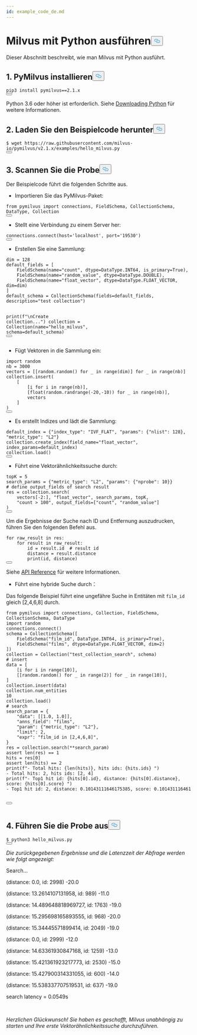 ```yaml
---
id: example_code_de.md
---
```

<h1 id="Milvus-mit-Python-ausführen" class="common-anchor-header">Milvus mit Python ausführen<button data-href="#Milvus-mit-Python-ausführen" class="anchor-icon" translate="no">
      <svg translate="no"
        aria-hidden="true"
        focusable="false"
        height="20"
        version="1.1"
        viewBox="0 0 16 16"
        width="16"
      >
        <path
          fill="#0092E4"
          fill-rule="evenodd"
          d="M4 9h1v1H4c-1.5 0-3-1.69-3-3.5S2.55 3 4 3h4c1.45 0 3 1.69 3 3.5 0 1.41-.91 2.72-2 3.25V8.59c.58-.45 1-1.27 1-2.09C10 5.22 8.98 4 8 4H4c-.98 0-2 1.22-2 2.5S3 9 4 9zm9-3h-1v1h1c1 0 2 1.22 2 2.5S13.98 12 13 12H9c-.98 0-2-1.22-2-2.5 0-.83.42-1.64 1-2.09V6.25c-1.09.53-2 1.84-2 3.25C6 11.31 7.55 13 9 13h4c1.45 0 3-1.69 3-3.5S14.5 6 13 6z"
        ></path>
      </svg>
    </button></h1><p>Dieser Abschnitt beschreibt, wie man Milvus mit Python ausführt.</p>
<h2 id="1-PyMilvus-installieren" class="common-anchor-header">1. PyMilvus installieren<button data-href="#1-PyMilvus-installieren" class="anchor-icon" translate="no">
      <svg translate="no"
        aria-hidden="true"
        focusable="false"
        height="20"
        version="1.1"
        viewBox="0 0 16 16"
        width="16"
      >
        <path
          fill="#0092E4"
          fill-rule="evenodd"
          d="M4 9h1v1H4c-1.5 0-3-1.69-3-3.5S2.55 3 4 3h4c1.45 0 3 1.69 3 3.5 0 1.41-.91 2.72-2 3.25V8.59c.58-.45 1-1.27 1-2.09C10 5.22 8.98 4 8 4H4c-.98 0-2 1.22-2 2.5S3 9 4 9zm9-3h-1v1h1c1 0 2 1.22 2 2.5S13.98 12 13 12H9c-.98 0-2-1.22-2-2.5 0-.83.42-1.64 1-2.09V6.25c-1.09.53-2 1.84-2 3.25C6 11.31 7.55 13 9 13h4c1.45 0 3-1.69 3-3.5S14.5 6 13 6z"
        ></path>
      </svg>
    </button></h2><pre><code translate="no" class="language-Python">pip3 install pymilvus==2.1.x
<button class="copy-code-btn"></button></code></pre>
<div class="alert note">
Python 3.6 oder höher ist erforderlich. Siehe <a href="https://wiki.python.org/moin/BeginnersGuide/Download">Downloading Python</a> für weitere Informationen.
</div>
<h2 id="2-Laden-Sie-den-Beispielcode-herunter" class="common-anchor-header">2. Laden Sie den Beispielcode herunter<button data-href="#2-Laden-Sie-den-Beispielcode-herunter" class="anchor-icon" translate="no">
      <svg translate="no"
        aria-hidden="true"
        focusable="false"
        height="20"
        version="1.1"
        viewBox="0 0 16 16"
        width="16"
      >
        <path
          fill="#0092E4"
          fill-rule="evenodd"
          d="M4 9h1v1H4c-1.5 0-3-1.69-3-3.5S2.55 3 4 3h4c1.45 0 3 1.69 3 3.5 0 1.41-.91 2.72-2 3.25V8.59c.58-.45 1-1.27 1-2.09C10 5.22 8.98 4 8 4H4c-.98 0-2 1.22-2 2.5S3 9 4 9zm9-3h-1v1h1c1 0 2 1.22 2 2.5S13.98 12 13 12H9c-.98 0-2-1.22-2-2.5 0-.83.42-1.64 1-2.09V6.25c-1.09.53-2 1.84-2 3.25C6 11.31 7.55 13 9 13h4c1.45 0 3-1.69 3-3.5S14.5 6 13 6z"
        ></path>
      </svg>
    </button></h2><pre><code translate="no" class="language-bash">$ wget https://raw.githubusercontent.com/milvus-io/pymilvus/v2.1.x/examples/hello_milvus.py
<button class="copy-code-btn"></button></code></pre>
<h2 id="3-Scannen-Sie-die-Probe" class="common-anchor-header">3. Scannen Sie die Probe<button data-href="#3-Scannen-Sie-die-Probe" class="anchor-icon" translate="no">
      <svg translate="no"
        aria-hidden="true"
        focusable="false"
        height="20"
        version="1.1"
        viewBox="0 0 16 16"
        width="16"
      >
        <path
          fill="#0092E4"
          fill-rule="evenodd"
          d="M4 9h1v1H4c-1.5 0-3-1.69-3-3.5S2.55 3 4 3h4c1.45 0 3 1.69 3 3.5 0 1.41-.91 2.72-2 3.25V8.59c.58-.45 1-1.27 1-2.09C10 5.22 8.98 4 8 4H4c-.98 0-2 1.22-2 2.5S3 9 4 9zm9-3h-1v1h1c1 0 2 1.22 2 2.5S13.98 12 13 12H9c-.98 0-2-1.22-2-2.5 0-.83.42-1.64 1-2.09V6.25c-1.09.53-2 1.84-2 3.25C6 11.31 7.55 13 9 13h4c1.45 0 3-1.69 3-3.5S14.5 6 13 6z"
        ></path>
      </svg>
    </button></h2><p>Der Beispielcode führt die folgenden Schritte aus.</p>
<ul>
<li>Importieren Sie das PyMilvus-Paket:</li>
</ul>
<pre><code translate="no" class="language-Python"><span class="hljs-keyword">from</span> pymilvus <span class="hljs-keyword">import</span> connections, <span class="hljs-title class_">FieldSchema</span>, <span class="hljs-title class_">CollectionSchema</span>, <span class="hljs-title class_">DataType</span>, <span class="hljs-title class_">Collection</span>
<button class="copy-code-btn"></button></code></pre>
<ul>
<li>Stellt eine Verbindung zu einem Server her:</li>
</ul>
<pre><code translate="no" class="language-Python">connections.<span class="hljs-title function_">connect</span>(host=<span class="hljs-string">&#x27;localhost&#x27;</span>, port=<span class="hljs-string">&#x27;19530&#x27;</span>)
<button class="copy-code-btn"></button></code></pre>
<ul>
<li>Erstellen Sie eine Sammlung:</li>
</ul>
<pre><code translate="no" class="language-Python">dim = <span class="hljs-number">128</span>
default_fields = [
    FieldSchema(name=<span class="hljs-string">&quot;count&quot;</span>, dtype=DataType.INT64, is_primary=<span class="hljs-literal">True</span>),
    FieldSchema(name=<span class="hljs-string">&quot;random_value&quot;</span>, dtype=DataType.DOUBLE),
    FieldSchema(name=<span class="hljs-string">&quot;float_vector&quot;</span>, dtype=DataType.FLOAT_VECTOR, dim=dim)
]
default_schema = CollectionSchema(fields=default_fields, description=<span class="hljs-string">&quot;test collection&quot;</span>)

<span class="hljs-built_in">print</span>(<span class="hljs-string">f&quot;\nCreate collection...&quot;</span>)
collection = Collection(name=<span class="hljs-string">&quot;hello_milvus&quot;</span>, schema=default_schema)
<button class="copy-code-btn"></button></code></pre>
<ul>
<li>Fügt Vektoren in die Sammlung ein:</li>
</ul>
<pre><code translate="no" class="language-Python"><span class="hljs-keyword">import</span> <span class="hljs-type">random</span>
<span class="hljs-variable">nb</span> <span class="hljs-operator">=</span> <span class="hljs-number">3000</span>
vectors = [[random.random() <span class="hljs-keyword">for</span> _ in <span class="hljs-title function_">range</span><span class="hljs-params">(dim)</span>] <span class="hljs-keyword">for</span> _ in <span class="hljs-title function_">range</span><span class="hljs-params">(nb)</span>]
collection.insert(
    [
        [i <span class="hljs-keyword">for</span> i in <span class="hljs-title function_">range</span><span class="hljs-params">(nb)</span>],
        [<span class="hljs-type">float</span>(random.randrange(-<span class="hljs-number">20</span>,-<span class="hljs-number">10</span>)) <span class="hljs-keyword">for</span> _ in <span class="hljs-title function_">range</span><span class="hljs-params">(nb)</span>],
        vectors
    ]
)
<button class="copy-code-btn"></button></code></pre>
<ul>
<li>Es erstellt Indizes und lädt die Sammlung:</li>
</ul>
<pre><code translate="no" class="language-Python">default_index = {<span class="hljs-string">&quot;index_type&quot;</span>: <span class="hljs-string">&quot;IVF_FLAT&quot;</span>, <span class="hljs-string">&quot;params&quot;</span>: {<span class="hljs-string">&quot;nlist&quot;</span>: <span class="hljs-number">128</span>}, <span class="hljs-string">&quot;metric_type&quot;</span>: <span class="hljs-string">&quot;L2&quot;</span>}
collection.<span class="hljs-title function_">create_index</span>(field_name=<span class="hljs-string">&quot;float_vector&quot;</span>, index_params=default_index)
collection.<span class="hljs-title function_">load</span>()
<button class="copy-code-btn"></button></code></pre>
<ul>
<li>Führt eine Vektorähnlichkeitssuche durch:</li>
</ul>
<pre><code translate="no" class="language-Python">topK = <span class="hljs-number">5</span>
search_params = {<span class="hljs-string">&quot;metric_type&quot;</span>: <span class="hljs-string">&quot;L2&quot;</span>, <span class="hljs-string">&quot;params&quot;</span>: {<span class="hljs-string">&quot;nprobe&quot;</span>: <span class="hljs-number">10</span>}}
<span class="hljs-meta"># <span class="hljs-keyword">define</span> output_fields of search result</span>
res = collection.search(
    vectors[<span class="hljs-number">-2</span>:], <span class="hljs-string">&quot;float_vector&quot;</span>, search_params, topK,
    <span class="hljs-string">&quot;count &gt; 100&quot;</span>, output_fields=[<span class="hljs-string">&quot;count&quot;</span>, <span class="hljs-string">&quot;random_value&quot;</span>]
)
<button class="copy-code-btn"></button></code></pre>
<p>Um die Ergebnisse der Suche nach ID und Entfernung auszudrucken, führen Sie den folgenden Befehl aus.</p>
<pre><code translate="no" class="language-Python"><span class="hljs-keyword">for</span> raw_result <span class="hljs-keyword">in</span> res:
    <span class="hljs-keyword">for</span> result <span class="hljs-keyword">in</span> raw_result:
        <span class="hljs-built_in">id</span> = result.<span class="hljs-built_in">id</span>  <span class="hljs-comment"># result id</span>
        distance = result.distance
        <span class="hljs-built_in">print</span>(<span class="hljs-built_in">id</span>, distance)
<button class="copy-code-btn"></button></code></pre>
<p>Siehe <a href="/api-reference/pymilvus/v2.1.x/results.html">API Reference</a> für weitere Informationen.</p>
<ul>
<li>Führt eine hybride Suche durch：</li>
</ul>
<div class="alert note">
      Das folgende Beispiel führt eine ungefähre Suche in Entitäten mit <code translate="no">film_id</code> gleich [2,4,6,8] durch.
    </div>
<pre><code translate="no" class="language-Python"><span class="hljs-keyword">from</span> pymilvus <span class="hljs-keyword">import</span> connections, Collection, FieldSchema, CollectionSchema, DataType
<span class="hljs-keyword">import</span> random
connections.connect()
schema = CollectionSchema([
    FieldSchema(<span class="hljs-string">&quot;film_id&quot;</span>, DataType.INT64, is_primary=<span class="hljs-literal">True</span>),
    FieldSchema(<span class="hljs-string">&quot;films&quot;</span>, dtype=DataType.FLOAT_VECTOR, dim=<span class="hljs-number">2</span>)
])
collection = Collection(<span class="hljs-string">&quot;test_collection_search&quot;</span>, schema)
<span class="hljs-comment"># insert</span>
data = [
    [i <span class="hljs-keyword">for</span> i <span class="hljs-keyword">in</span> <span class="hljs-built_in">range</span>(<span class="hljs-number">10</span>)],
    [[random.random() <span class="hljs-keyword">for</span> _ <span class="hljs-keyword">in</span> <span class="hljs-built_in">range</span>(<span class="hljs-number">2</span>)] <span class="hljs-keyword">for</span> _ <span class="hljs-keyword">in</span> <span class="hljs-built_in">range</span>(<span class="hljs-number">10</span>)],
]
collection.insert(data)
collection.num_entities
<span class="hljs-number">10</span>
collection.load()
<span class="hljs-comment"># search</span>
search_param = {
    <span class="hljs-string">&quot;data&quot;</span>: [[<span class="hljs-number">1.0</span>, <span class="hljs-number">1.0</span>]],
    <span class="hljs-string">&quot;anns_field&quot;</span>: <span class="hljs-string">&quot;films&quot;</span>,
    <span class="hljs-string">&quot;param&quot;</span>: {<span class="hljs-string">&quot;metric_type&quot;</span>: <span class="hljs-string">&quot;L2&quot;</span>},
    <span class="hljs-string">&quot;limit&quot;</span>: <span class="hljs-number">2</span>,
    <span class="hljs-string">&quot;expr&quot;</span>: <span class="hljs-string">&quot;film_id in [2,4,6,8]&quot;</span>,
}
res = collection.search(**search_param)
<span class="hljs-keyword">assert</span> <span class="hljs-built_in">len</span>(res) == <span class="hljs-number">1</span>
hits = res[<span class="hljs-number">0</span>]
<span class="hljs-keyword">assert</span> <span class="hljs-built_in">len</span>(hits) == <span class="hljs-number">2</span>
<span class="hljs-built_in">print</span>(<span class="hljs-string">f&quot;- Total hits: <span class="hljs-subst">{<span class="hljs-built_in">len</span>(hits)}</span>, hits ids: <span class="hljs-subst">{hits.ids}</span> &quot;</span>)
- Total hits: <span class="hljs-number">2</span>, hits ids: [<span class="hljs-number">2</span>, <span class="hljs-number">4</span>]
<span class="hljs-built_in">print</span>(<span class="hljs-string">f&quot;- Top1 hit id: <span class="hljs-subst">{hits[<span class="hljs-number">0</span>].<span class="hljs-built_in">id</span>}</span>, distance: <span class="hljs-subst">{hits[<span class="hljs-number">0</span>].distance}</span>, score: <span class="hljs-subst">{hits[<span class="hljs-number">0</span>].score}</span> &quot;</span>)
- Top1 hit <span class="hljs-built_in">id</span>: <span class="hljs-number">2</span>, distance: <span class="hljs-number">0.10143111646175385</span>, score: <span class="hljs-number">0.101431116461</span>

<button class="copy-code-btn"></button></code></pre>
<h2 id="4-Führen-Sie-die-Probe-aus" class="common-anchor-header">4. Führen Sie die Probe aus<button data-href="#4-Führen-Sie-die-Probe-aus" class="anchor-icon" translate="no">
      <svg translate="no"
        aria-hidden="true"
        focusable="false"
        height="20"
        version="1.1"
        viewBox="0 0 16 16"
        width="16"
      >
        <path
          fill="#0092E4"
          fill-rule="evenodd"
          d="M4 9h1v1H4c-1.5 0-3-1.69-3-3.5S2.55 3 4 3h4c1.45 0 3 1.69 3 3.5 0 1.41-.91 2.72-2 3.25V8.59c.58-.45 1-1.27 1-2.09C10 5.22 8.98 4 8 4H4c-.98 0-2 1.22-2 2.5S3 9 4 9zm9-3h-1v1h1c1 0 2 1.22 2 2.5S13.98 12 13 12H9c-.98 0-2-1.22-2-2.5 0-.83.42-1.64 1-2.09V6.25c-1.09.53-2 1.84-2 3.25C6 11.31 7.55 13 9 13h4c1.45 0 3-1.69 3-3.5S14.5 6 13 6z"
        ></path>
      </svg>
    </button></h2><pre><code translate="no" class="language-Python">$ python3 hello_milvus.py
<button class="copy-code-btn"></button></code></pre>
<p><em>Die zurückgegebenen Ergebnisse und die Latenzzeit der Abfrage werden wie folgt angezeigt:</em></p>
<div class='result-bock'>
<p>Search...</p>
<p>(distance: 0.0, id: 2998) -20.0</p>
<p>(distance: 13.2614107131958, id: 989) -11.0</p>
<p>(distance: 14.489648818969727, id: 1763) -19.0</p>
<p>(distance: 15.295698165893555, id: 968) -20.0</p>
<p>(distance: 15.34445571899414, id: 2049) -19.0</p>
<p>(distance: 0.0, id: 2999) -12.0</p>
<p>(distance: 14.63361930847168, id: 1259) -13.0</p>
<p>(distance: 15.421361923217773, id: 2530) -15.0</p>
<p>(distance: 15.427900314331055, id: 600) -14.0</p>
<p>(distance: 15.538337707519531, id: 637) -19.0</p>
<p>search latency = 0.0549s</p>
</div>
<p><br/></p>
<p><em>Herzlichen Glückwunsch! Sie haben es geschafft, Milvus unabhängig zu starten und Ihre erste Vektorähnlichkeitssuche durchzuführen.</em></p>
